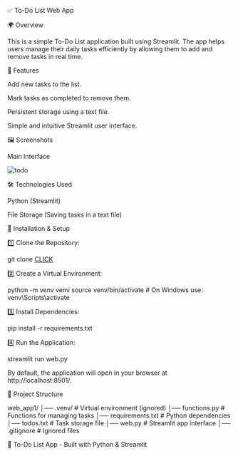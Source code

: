 ✅ To-Do List Web App

🌍 Overview

This is a simple To-Do List application built using Streamlit. The app helps users manage their daily tasks efficiently by allowing them to add and remove tasks in real time.

📌 Features

Add new tasks to the list.

Mark tasks as completed to remove them.

Persistent storage using a text file.

Simple and intuitive Streamlit user interface.

🖼️ Screenshots

Main Interface


![todo](https://github.com/user-attachments/assets/faf98ed5-9d30-4d03-ae38-c22936c3dc33)


🛠 Technologies Used

Python (Streamlit)

File Storage (Saving tasks in a text file)

🚀 Installation & Setup

1️⃣ Clone the Repository:

git clone [CLICK](https://github.com/PolytechnicCoder/my-todo-app/tree/master)


2️⃣ Create a Virtual Environment:

python -m venv venv
source venv/bin/activate  # On Windows use: venv\Scripts\activate

3️⃣ Install Dependencies:

pip install -r requirements.txt

4️⃣ Run the Application:

streamlit run web.py

By default, the application will open in your browser at http://localhost:8501/.

📂 Project Structure

web_app1/
│── .venv/             # Virtual environment (ignored)
│── functions.py       # Functions for managing tasks
│── requirements.txt   # Python dependencies
│── todos.txt          # Task storage file
│── web.py             # Streamlit app interface
│── .gitignore         # Ignored files


📝 To-Do List App - Built with Python & Streamlit
